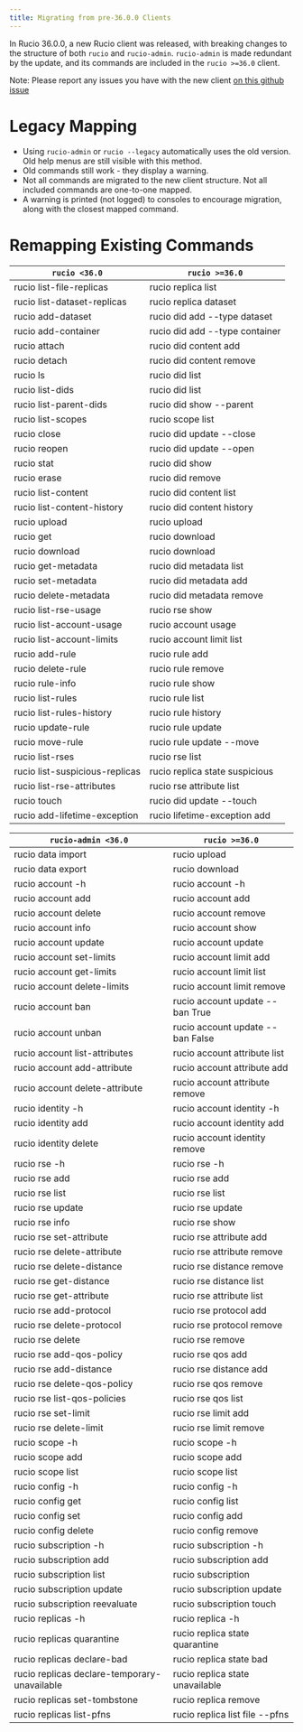 ```yaml
---
title: Migrating from pre-36.0.0 Clients
---
```


In Rucio 36.0.0, a new Rucio client was released, with breaking changes to the structure of both `rucio` and `rucio-admin`.
`rucio-admin` is made redundant by the update, and its commands are included in the `rucio >=36.0` client.

Note: 
    Please report any issues you have with the new client [on this github issue](https://github.com/rucio/rucio/issues/7224)

# Legacy Mapping

* Using `rucio-admin` or `rucio --legacy` automatically uses the old version. Old help menus are still visible with this method. 
* Old commands still work - they display a warning.
* Not all commands are migrated to the new client structure. Not all included commands are one-to-one mapped.
* A warning is printed (not logged) to consoles to encourage migration, along with the closest mapped command. 


# Remapping Existing Commands

|`rucio <36.0`| `rucio >=36.0`|
| ------------- | ------------- |
| rucio list-file-replicas | rucio replica list |
| rucio list-dataset-replicas | rucio replica dataset |
| rucio add-dataset | rucio did add --type dataset |
| rucio add-container | rucio did add --type container |
| rucio attach | rucio did content add |
| rucio detach | rucio did content remove |
| rucio ls | rucio did list |
| rucio list-dids | rucio did list |
| rucio list-parent-dids | rucio did show --parent |
| rucio list-scopes | rucio scope list |
| rucio close | rucio did update --close |
| rucio reopen | rucio did update --open |
| rucio stat | rucio did show |
| rucio erase | rucio did remove |
| rucio list-content | rucio did content list |
| rucio list-content-history | rucio did content history |
| rucio upload | rucio upload |
| rucio get | rucio download |
| rucio download | rucio download |
| rucio get-metadata | rucio did metadata list |
| rucio set-metadata | rucio did metadata add |
| rucio delete-metadata | rucio did metadata remove |
| rucio list-rse-usage | rucio rse show |
| rucio list-account-usage | rucio account usage |
| rucio list-account-limits | rucio account limit list |
| rucio add-rule | rucio rule add |
| rucio delete-rule | rucio rule remove |
| rucio rule-info | rucio rule show |
| rucio list-rules | rucio rule list |
| rucio list-rules-history | rucio rule history |
| rucio update-rule | rucio rule update |
| rucio move-rule | rucio rule update --move |
| rucio list-rses | rucio rse list |
| rucio list-suspicious-replicas | rucio replica state suspicious |
| rucio list-rse-attributes | rucio rse attribute list |
| rucio touch | rucio did update --touch |
| rucio add-lifetime-exception | rucio lifetime-exception add |

|`rucio-admin <36.0`| `rucio >=36.0`|
| ------------- | ------------- |
| rucio data import | rucio upload |
| rucio data export | rucio download |
| rucio account -h | rucio account -h |
| rucio account add | rucio account add |
| rucio account delete | rucio account remove |
| rucio account info | rucio account show |
| rucio account update | rucio account update |
| rucio account set-limits | rucio account limit add |
| rucio account get-limits | rucio account limit list |
| rucio account delete-limits | rucio account limit remove |
| rucio account ban | rucio account update --ban True |
| rucio account unban | rucio account update --ban False |
| rucio account list-attributes | rucio account attribute list |
| rucio account add-attribute | rucio account attribute add |
| rucio account delete-attribute | rucio account attribute remove |
| rucio identity -h | rucio account identity -h |
| rucio identity add | rucio account identity add |
| rucio identity delete | rucio account identity remove |
| rucio rse -h | rucio rse -h |
| rucio rse add | rucio rse add |
| rucio rse list | rucio rse list |
| rucio rse update | rucio rse update |
| rucio rse info | rucio rse show |
| rucio rse set-attribute | rucio rse attribute add |
| rucio rse delete-attribute | rucio rse attribute remove |
| rucio rse delete-distance | rucio rse distance remove |
| rucio rse get-distance | rucio rse distance list |
| rucio rse get-attribute | rucio rse attribute list |
| rucio rse add-protocol | rucio rse protocol add |
| rucio rse delete-protocol | rucio rse protocol remove |
| rucio rse delete | rucio rse remove |
| rucio rse add-qos-policy | rucio rse qos add |
| rucio rse add-distance | rucio rse distance add |
| rucio rse delete-qos-policy | rucio rse qos remove |
| rucio rse list-qos-policies | rucio rse qos list |
| rucio rse set-limit | rucio rse limit add |
| rucio rse delete-limit | rucio rse limit remove |
| rucio scope -h | rucio scope -h |
| rucio scope add | rucio scope add |
| rucio scope list | rucio scope list |
| rucio config -h | rucio config -h |
| rucio config get | rucio config list |
| rucio config set | rucio config add |
| rucio config delete | rucio config remove |
| rucio subscription -h | rucio subscription -h |
| rucio subscription add | rucio subscription add |
| rucio subscription list | rucio subscription |
| rucio subscription update | rucio subscription update |
| rucio subscription reevaluate | rucio subscription touch |
| rucio replicas -h | rucio replica -h |
| rucio replicas quarantine | rucio replica state quarantine |
| rucio replicas declare-bad | rucio replica state bad |
| rucio replicas declare-temporary-unavailable | rucio replica state unavailable |
| rucio replicas set-tombstone | rucio replica remove |
| rucio replicas list-pfns | rucio replica list file --pfns |